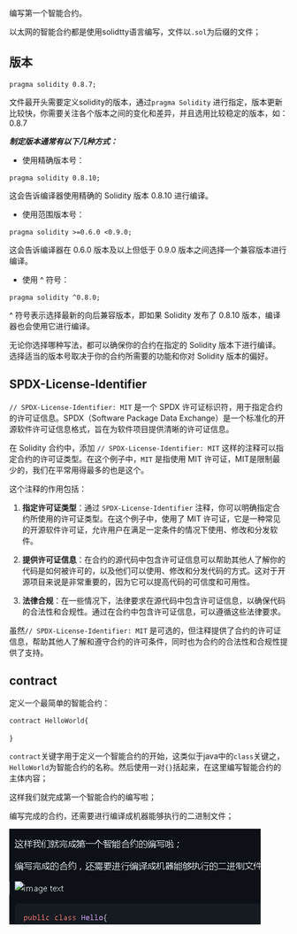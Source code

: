 编写第一个智能合约。

以太网的智能合约都是使用solidtty语言编写，文件以`.sol`为后缀的文件；

## 版本
```
pragma solidity 0.8.7;
```
文件最开头需要定义solidity的版本，通过`pragma Solidity` 进行指定，版本更新比较快，你需要关注各个版本之间的变化和差异，并且选用比较稳定的版本，如：0.8.7

***制定版本通常有以下几种方式：***
- 使用精确版本号：
```
pragma solidity 0.8.10;
```
这会告诉编译器使用精确的 Solidity 版本 0.8.10 进行编译。
- 使用范围版本号：
```
pragma solidity >=0.6.0 <0.9.0;
```
这会告诉编译器在 0.6.0 版本及以上但低于 0.9.0 版本之间选择一个兼容版本进行编译。
- 使用 ^ 符号：
```
pragma solidity ^0.8.0;
```
^ 符号表示选择最新的向后兼容版本，即如果 Solidity 发布了 0.8.10 版本，编译器也会使用它进行编译。

无论你选择哪种写法，都可以确保你的合约在指定的 Solidity 版本下进行编译。选择适当的版本号取决于你的合约所需要的功能和你对 Solidity 版本的偏好。

## SPDX-License-Identifier
`// SPDX-License-Identifier: MIT` 是一个 SPDX 许可证标识符，用于指定合约的许可证信息。SPDX（Software Package Data Exchange）是一个标准化的开源软件许可证信息格式，旨在为软件项目提供清晰的许可证信息。

在 Solidity 合约中，添加 `// SPDX-License-Identifier: MIT` 这样的注释可以指定合约的许可证类型。在这个例子中，`MIT` 是指使用 MIT 许可证，MIT是限制最少的，我们在平常用得最多的也是这个。

这个注释的作用包括：

1. **指定许可证类型**：通过 `SPDX-License-Identifier` 注释，你可以明确指定合约所使用的许可证类型。在这个例子中，使用了 MIT 许可证，它是一种常见的开源软件许可证，允许用户在满足一定条件的情况下使用、修改和分发软件。

2. **提供许可证信息**：在合约的源代码中包含许可证信息可以帮助其他人了解你的代码是如何被许可的，以及他们可以使用、修改和分发代码的方式。这对于开源项目来说是非常重要的，因为它可以提高代码的可信度和可用性。

3. **法律合规**：在一些情况下，法律要求在源代码中包含许可证信息，以确保代码的合法性和合规性。通过在合约中包含许可证信息，可以遵循这些法律要求。

虽然`// SPDX-License-Identifier: MIT` 是可选的，但注释提供了合约的许可证信息，帮助其他人了解和遵守合约的许可条件，同时也为合约的合法性和合规性提供了支持。

## contract

定义一个最简单的智能合约：
```
contract HelloWorld{
    
}
```
`contract`关键字用于定义一个智能合约的开始，这类似于java中的`class`关键之，`HelloWorld`为智能合约的名称。然后使用一对`{}`括起来，在这里编写智能合约的主体内容；

这样我们就完成第一个智能合约的编写啦；

编写完成的合约，还需要进行编译成机器能够执行的二进制文件；


![](images/2024-04-28-20-07-59.png)
